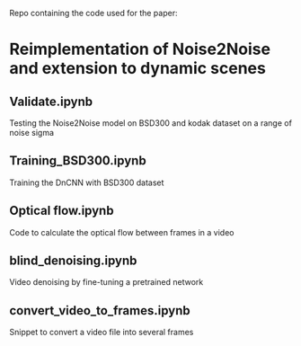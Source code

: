 Repo containing the code used for the paper:
# Reimplementation of Noise2Noise and extension to dynamic scenes

## Validate.ipynb 
Testing the Noise2Noise model on BSD300 and kodak dataset on a range of noise sigma

## Training_BSD300.ipynb 
Training the DnCNN with BSD300 dataset

## Optical flow.ipynb 
Code to calculate the optical flow between frames in a video

## blind_denoising.ipynb 
Video denoising by fine-tuning a pretrained network

## convert_video_to_frames.ipynb 
Snippet to convert a video file into several frames
